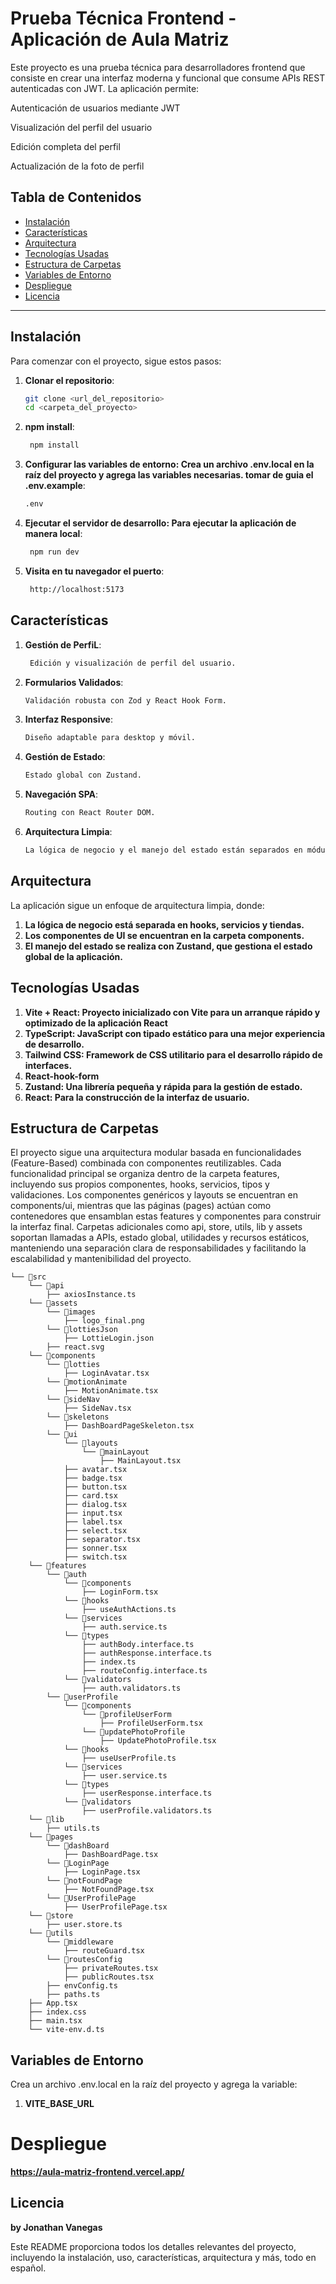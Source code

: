 # Prueba Técnica Frontend - Aplicación de Aula Matriz

Este proyecto es una prueba técnica para desarrolladores frontend que consiste en crear una interfaz moderna y funcional que consume APIs REST autenticadas con JWT. La aplicación permite:

Autenticación de usuarios mediante JWT

Visualización del perfil del usuario

Edición completa del perfil

Actualización de la foto de perfil

## Tabla de Contenidos

- [Instalación](#instalación)
- [Características](#características)
- [Arquitectura](#arquitectura)
- [Tecnologías Usadas](#tecnologías-usadas)
- [Estructura de Carpetas](#estructura-de-carpetas)
- [Variables de Entorno](#variables-de-entorno)
- [Despliegue](#despliegue)
- [Licencia](#licencia)

---

## Instalación

Para comenzar con el proyecto, sigue estos pasos:

1. **Clonar el repositorio**:
   ```bash
   git clone <url_del_repositorio>
   cd <carpeta_del_proyecto>
   ```
2. **npm install**:
   ```bash
    npm install
   ```
3. **Configurar las variables de entorno: Crea un archivo .env.local en la raíz del proyecto y agrega las variables necesarias. tomar de guia el .env.example**:
   ```bash
   .env
   ```
4. **Ejecutar el servidor de desarrollo: Para ejecutar la aplicación de manera local**:
   ```bash
    npm run dev
   ```
5. **Visita en tu navegador el puerto**:

   ```bash
    http://localhost:5173
   ```

## Características

1. **Gestión de PerfiL**:
   ```bash
    Edición y visualización de perfil del usuario.
   ```
2. **Formularios Validados**:
   ```bash
   Validación robusta con Zod y React Hook Form.
   ```
3. **Interfaz Responsive**:
   ```bash
   Diseño adaptable para desktop y móvil.
   ```
4. **Gestión de Estado**:
   ```bash
   Estado global con Zustand.
   ```
5. **Navegación SPA**:
   ```bash
   Routing con React Router DOM.
   ```
6. **Arquitectura Limpia**:
   ```bash
   La lógica de negocio y el manejo del estado están separados en módulos bien organizados.
   ```

## Arquitectura

La aplicación sigue un enfoque de arquitectura limpia, donde:

1. **La lógica de negocio está separada en hooks, servicios y tiendas.**
2. **Los componentes de UI se encuentran en la carpeta components.**
3. **El manejo del estado se realiza con Zustand, que gestiona el estado global de la aplicación.**

## Tecnologías Usadas

1. **Vite + React: Proyecto inicializado con Vite para un arranque rápido y optimizado de la aplicación React**
2. **TypeScript: JavaScript con tipado estático para una mejor experiencia de desarrollo.**
3. **Tailwind CSS: Framework de CSS utilitario para el desarrollo rápido de interfaces.**
4. **React-hook-form**
5. **Zustand: Una librería pequeña y rápida para la gestión de estado.**
6. **React: Para la construcción de la interfaz de usuario.**

## Estructura de Carpetas

El proyecto sigue una arquitectura modular basada en funcionalidades (Feature-Based) combinada con componentes reutilizables. Cada funcionalidad principal se organiza dentro de la carpeta features, incluyendo sus propios componentes, hooks, servicios, tipos y validaciones. Los componentes genéricos y layouts se encuentran en components/ui, mientras que las páginas (pages) actúan como contenedores que ensamblan estas features y componentes para construir la interfaz final. Carpetas adicionales como api, store, utils, lib y assets soportan llamadas a APIs, estado global, utilidades y recursos estáticos, manteniendo una separación clara de responsabilidades y facilitando la escalabilidad y mantenibilidad del proyecto.

```
└── 📁src
    └── 📁api
        ├── axiosInstance.ts
    └── 📁assets
        └── 📁images
            ├── logo_final.png
        └── 📁lottiesJson
            ├── LottieLogin.json
        ├── react.svg
    └── 📁components
        └── 📁lotties
            ├── LoginAvatar.tsx
        └── 📁motionAnimate
            ├── MotionAnimate.tsx
        └── 📁sideNav
            ├── SideNav.tsx
        └── 📁skeletons
            ├── DashBoardPageSkeleton.tsx
        └── 📁ui
            └── 📁layouts
                └── 📁mainLayout
                    ├── MainLayout.tsx
            ├── avatar.tsx
            ├── badge.tsx
            ├── button.tsx
            ├── card.tsx
            ├── dialog.tsx
            ├── input.tsx
            ├── label.tsx
            ├── select.tsx
            ├── separator.tsx
            ├── sonner.tsx
            ├── switch.tsx
    └── 📁features
        └── 📁auth
            └── 📁components
                ├── LoginForm.tsx
            └── 📁hooks
                ├── useAuthActions.ts
            └── 📁services
                ├── auth.service.ts
            └── 📁types
                ├── authBody.interface.ts
                ├── authResponse.interface.ts
                ├── index.ts
                ├── routeConfig.interface.ts
            └── 📁validators
                ├── auth.validators.ts
        └── 📁userProfile
            └── 📁components
                └── 📁profileUserForm
                    ├── ProfileUserForm.tsx
                └── 📁updatePhotoProfile
                    ├── UpdatePhotoProfile.tsx
            └── 📁hooks
                ├── useUserProfile.ts
            └── 📁services
                ├── user.service.ts
            └── 📁types
                ├── userResponse.interface.ts
            └── 📁validators
                ├── userProfile.validators.ts
    └── 📁lib
        ├── utils.ts
    └── 📁pages
        └── 📁dashBoard
            ├── DashBoardPage.tsx
        └── 📁LoginPage
            ├── LoginPage.tsx
        └── 📁notFoundPage
            ├── NotFoundPage.tsx
        └── 📁UserProfilePage
            ├── UserProfilePage.tsx
    └── 📁store
        ├── user.store.ts
    └── 📁utils
        └── 📁middleware
            ├── routeGuard.tsx
        └── 📁routesConfig
            ├── privateRoutes.tsx
            ├── publicRoutes.tsx
        ├── envConfig.ts
        ├── paths.ts
    ├── App.tsx
    ├── index.css
    ├── main.tsx
    └── vite-env.d.ts
```

## Variables de Entorno

Crea un archivo .env.local en la raíz del proyecto y agrega la variable:

1. **VITE_BASE_URL**

# Despliegue

**https://aula-matriz-frontend.vercel.app/**

## Licencia

**by Jonathan Vanegas**

Este README proporciona todos los detalles relevantes del proyecto, incluyendo la instalación, uso, características, arquitectura y más, todo en español.
